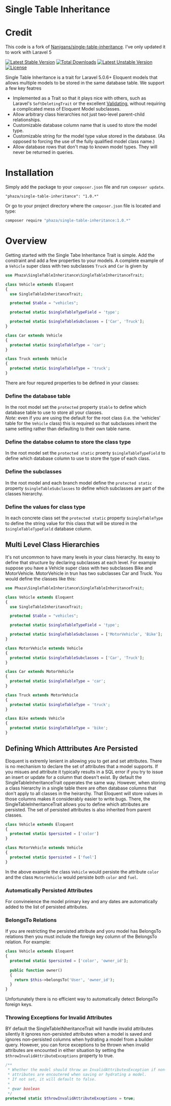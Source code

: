 Single Table Inheritance
========================

# Credit

This code is a fork of [Nanigans/single-table-inheritance](https://github.com/Nanigans/single-table-inheritance). I've only updated it to work with Laravel 5

[![Latest Stable Version](https://poser.pugx.org/phaza/single-table-inheritance/v/stable.svg)](https://packagist.org/packages/phaza/single-table-inheritance)
[![Total Downloads](https://poser.pugx.org/phaza/single-table-inheritance/downloads.svg)](https://packagist.org/packages/phaza/single-table-inheritance)
[![Latest Unstable Version](https://poser.pugx.org/phaza/single-table-inheritance/v/unstable.svg)](https://packagist.org/packages/phaza/single-table-inheritance)
[![License](https://poser.pugx.org/phaza/single-table-inheritance/license.svg)](https://packagist.org/packages/phaza/single-table-inheritance)

Single Table Inheritance is a trait for Laravel 5.0.6+ Eloquent models that allows multiple models to be stored in the same database table. We support a few key featres

 * Implemented as a Trait so that it plays nice with others, such as Laravel's `SoftDeletingTrait` or the excellent [Validating](https://github.com/dwightwatson/validating), without requiring a complicated mess of Eloquent Model subclasses.
 * Allow arbitrary class hierarchies not just two-level parent-child relationships. 
 * Customizable database column name that is used to store the model type.
 * Customizable string for the model type value stored in the database. (As opposed to forcing the use of the fully qualified model class name.)
 * Allow database rows that don't map to known model types. They will never be returned in queries.



# Installation
Simply add the package to your `composer.json` file and run `composer update`.

```
"phaza/single-table-inheritance": "1.0.*"
```

Or go to your project directory where the `composer.json` file is located and type:

```sh
composer require "phaza/single-table-inheritance:1.0.*"
```

# Overview

Getting started with the Single Tabe Inheritance Trait is simple. Add the constraint and add a few properties to your models. A complete example of a `Vehicle` super class with two subclasses `Truck` and `Car` is given by 

```php
use Phaza\SingleTableInheritance\SingleTableInheritanceTrait;

class Vehicle extends Eloquent
{
  use SingleTableInheritanceTrait;

  protected $table = "vehicles";

  protected static $singleTableTypeField = 'type';

  protected static $singleTableSubclasses = ['Car', 'Truck'];
}

class Car extends Vehicle
{
  protected static $singleTableType = 'car';
}

class Truck extends Vehicle
{
  protected static $singleTableType = 'truck';
}
```

There are four requred properties to be defined in your classes:

### Define the database table
In the root model set the `protected` property `$table` to define which database table to use to store all your classes.  
*Note:* even if you are using the default for the root class (i.e. the 'vehicles' table for the `Vehicle` class) this is required so that subclasses inherit the same setting rather than defaulting to their own table name.

### Define the databse column to store the class type
In the root model set the `protected static` proerty `$singleTableTypeField` to define which database column to use to store the type of each class.

### Define the subclasses
In the root model and each branch model define the `protected static` property `$singleTableSubclasses` to define which subclasses are part of the classes hierarchy.

### Define the values for class type 
In each concrete class set the `protected static` property `$singleTableType` to define the string value for this class that will be stored in the `$singleTableTypeField` database column.



## Multi Level Class Hierarchies

It's not uncommon to have many levels in your class hierarchy. Its easy to define that structure by declaring subclasses at each level. For example suppose you have a Vehicle super class with two subclasses Bike and MotorVehicle. MotorVehicle in trun has two subclasses Car and Truck. You would define the classes like this:

```php
use Phaza\SingleTableInheritance\SingleTableInheritanceTrait;

class Vehicle extends Eloquent
{
  use SingleTableInheritanceTrait;

  protected $table = "vehicles";

  protected static $singleTableTypeField = 'type';

  protected static $singleTableSubclasses = ['MotorVehicle', 'Bike'];
}

class MotorVehicle extends Vehicle
{
  protected static $singleTableSubclasses = ['Car', 'Truck'];
}

class Car extends MotorVehicle
{
  protected static $singleTableType = 'car';
}

class Truck extends MotorVehicle
{
  protected static $singleTableType = 'truck';
}

class Bike extends Vehicle
{
  protected static $singleTableType = 'bike';
}
```

## Defining Which Atttributes Are Persisted

Eloquent is extremly lenient in allowing you to get and set attributes. There is no mechanism to declare the set of attributes that a model supports. If you misues and attribute it typically results in a SQL error if you try to issue an insert or update for a column that doesn't exist. By default the SingleTableInheritanceTrait opperates the same way. However, when storing a class hierarchy in a single table there are often database columns that don't apply to all classes in the heirarchy. That Eloquent will store values in those columns makes it considerably easier to write bugs. There, the SingleTableInheritanceTrait allows you to define which attributes are persisted. The set of persisted attributes is also inherited from parent classes.

```php
class Vehicle extends Eloquent
{
  protected static $persisted = ['color']
}

class MotorVehicle extends Vehicle
{
  protected static $persisted = ['fuel']
}
```

In the above example the class `Vehicle` would persiste the attribute `color` and the class `MotorVehicle` would persiste both `color` and `fuel`.

### Automatically Persisted Attributes

For convineience the model primary key and any dates are automatically added to the list of persisted attributes.

### BelongsTo Relations

If you are restricting the persisted attribute and yoru model has BelongsTo relations then you must include the foreign key column of the BelongsTo relation. For example:

```php
class Vehicle extends Eloquent
{
  protected static $persisted = ['color', 'owner_id'];
  
  public function owner()
  {
    return $this->belongsTo('User', 'owner_id');
  }
}
```

Unfortunately there is no efficient way to automatically detect BelongsTo foreign keys.

### Throwing Exceptions for Invalid Attributes

BY default the SingleTableINheritanceTrait will handle invalid attributes silently It ignores non-persisted attributes when a model is saved and ignores non-persisted columns when hydrating a model from a builder query. However, you can force exceptions to be thrown when invalid attributes are encounted in either situation by setting the `$throwInvalidAttributeExceptions` property to true.

```php
/**
 * Whether the model should throw an InvalidAttributesException if non-persisted 
 * attributes are encoutered when saving or hydrating a model.
 * If not set, it will default to false.
 *
 * @var boolean
 */
protected static $throwInvalidAttributeExceptions = true;
```
